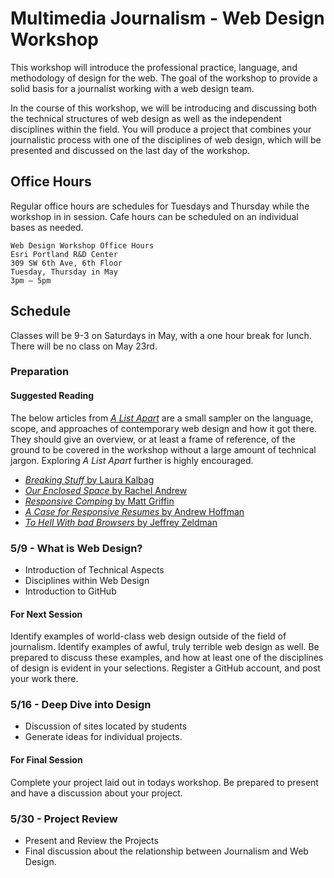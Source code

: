 


# Multimedia Journalism - Web Design Workshop

This workshop will introduce the professional practice, language, and methodology of design for the web. The goal of the workshop to provide a solid basis for a journalist working with a web design team.

In the course of this workshop, we will be introducing and discussing both the technical structures of web design as well as the independent disciplines within the field. You will produce a project that combines your journalistic process with one of the disciplines of web design, which will be presented and discussed on the last day of the workshop.

## Office Hours

Regular office hours are schedules for Tuesdays and Thursday while the workshop in in session. Cafe hours can be scheduled on an individual bases as needed.

```
Web Design Workshop Office Hours
Esri Portland R&D Center
309 SW 6th Ave, 6th Floor
Tuesday, Thursday in May
3pm – 5pm
```

## Schedule

Classes will be 9-3 on Saturdays in May, with a one hour break for lunch. There will be no class on May 23rd.

### Preparation

#### Suggested Reading

The below articles from [_A List Apart_](http://alistapart.com/) are a small sampler on the language, scope, and approaches of contemporary web design and how it got there. They should give an overview, or at least a frame of reference, of the ground to be covered in the workshop without a large amount of technical jargon. Exploring _A List Apart_ further is highly encouraged.

- [_Breaking Stuff_ by Laura Kalbag](http://alistapart.com/column/breaking-stuff)
- [_Our Enclosed Space_ by Rachel Andrew](http://alistapart.com/column/our-enclosed-space)
- [_Responsive Comping_ by Matt Griffin](http://alistapart.com/article/responsive-comping-obtaining-signoff-with-mockups)
- [_A Case for Responsive Resumes_ by Andrew Hoffman](http://alistapart.com/article/a-case-for-responsive-resumes)
- [_To Hell With bad Browsers_ by Jeffrey Zeldman](http://alistapart.com/article/tohell)

### 5/9 - What is Web Design?

- Introduction of Technical Aspects
- Disciplines within Web Design
- Introduction to GitHub

#### For Next Session

Identify examples of world-class web design outside of the field of journalism. Identify examples of awful, truly terrible web design as well. Be prepared to discuss these examples, and how at least one of the disciplines of design is evident in your selections. Register a GitHub account, and post your work there.

### 5/16 - Deep Dive into Design

- Discussion of sites located by students
- Generate ideas for individual projects.

#### For Final Session

Complete your project laid out in todays workshop. Be prepared to present and have a discussion about your project.

### 5/30 - Project Review

- Present and Review the Projects
- Final discussion about the relationship between Journalism and Web Design.